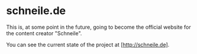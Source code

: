 # schneile.de

This is, at some point in the future, going to become the official website for the content creator "Schneile".

You can see the current state of the project at [http://schneile.de].
